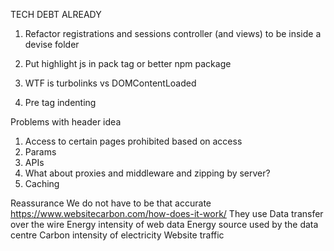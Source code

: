 TECH DEBT ALREADY

1. Refactor registrations and sessions controller (and views) to be inside a devise folder

2. Put highlight js in pack tag or better npm package

3. WTF is turbolinks vs DOMContentLoaded

4. Pre tag indenting


Problems with header idea
1. Access to certain pages prohibited based on access
2. Params
3. APIs
4. What about proxies and middleware and zipping by server?
5. Caching


Reassurance
We do not have to be that accurate
https://www.websitecarbon.com/how-does-it-work/
They use
    Data transfer over the wire
    Energy intensity of web data
    Energy source used by the data centre
    Carbon intensity of electricity
    Website traffic
